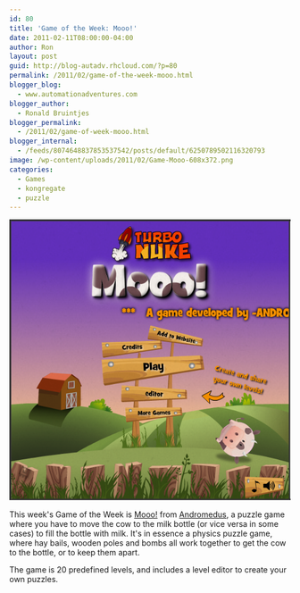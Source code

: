 ```yaml
---
id: 80
title: 'Game of the Week: Mooo!'
date: 2011-02-11T08:00:00-04:00
author: Ron
layout: post
guid: http://blog-autadv.rhcloud.com/?p=80
permalink: /2011/02/game-of-the-week-mooo.html
blogger_blog:
  - www.automationadventures.com
blogger_author:
  - Ronald Bruintjes
blogger_permalink:
  - /2011/02/game-of-week-mooo.html
blogger_internal:
  - /feeds/8074648837853537542/posts/default/6250789502116320793
image: /wp-content/uploads/2011/02/Game-Mooo-608x372.png
categories:
  - Games
  - kongregate
  - puzzle
---
```

![](/wp-content/uploads/2011/02/Game-Mooo.png)

This week's Game of the Week is <a href="http://www.kongregate.com/games/Andromedus/mooo" target="_blank">Mooo!</a> from <a href="http://www.kongregate.com/accounts/Andromedus" target="_blank">Andromedus</a>, a puzzle game where you have to move the cow to the milk bottle (or vice versa in some cases) to fill the bottle with milk. It's in essence a physics puzzle game, where hay bails, wooden poles and bombs all work together to get the cow to the bottle, or to keep them apart.

The game is 20 predefined levels, and includes a level editor to create your own puzzles.